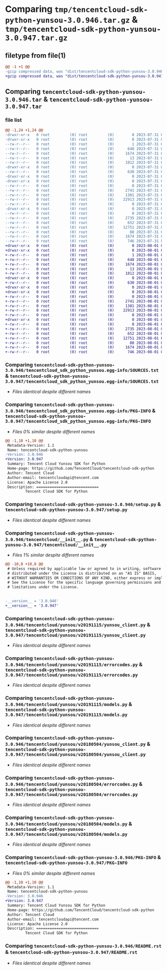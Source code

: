 # Comparing `tmp/tencentcloud-sdk-python-yunsou-3.0.946.tar.gz` & `tmp/tencentcloud-sdk-python-yunsou-3.0.947.tar.gz`

## filetype from file(1)

```diff
@@ -1 +1 @@
-gzip compressed data, was "dist/tencentcloud-sdk-python-yunsou-3.0.946.tar", last modified: Mon Jul 31 00:40:37 2023, max compression
+gzip compressed data, was "dist/tencentcloud-sdk-python-yunsou-3.0.947.tar", last modified: Tue Aug  1 01:11:59 2023, max compression
```

## Comparing `tencentcloud-sdk-python-yunsou-3.0.946.tar` & `tencentcloud-sdk-python-yunsou-3.0.947.tar`

### file list

```diff
@@ -1,24 +1,24 @@
-drwxr-xr-x   0 root         (0) root         (0)        0 2023-07-31 00:40:37.000000 tencentcloud-sdk-python-yunsou-3.0.946/
-drwxr-xr-x   0 root         (0) root         (0)        0 2023-07-31 00:40:37.000000 tencentcloud-sdk-python-yunsou-3.0.946/tencentcloud_sdk_python_yunsou.egg-info/
--rw-r--r--   0 root         (0) root         (0)        1 2023-07-31 00:40:37.000000 tencentcloud-sdk-python-yunsou-3.0.946/tencentcloud_sdk_python_yunsou.egg-info/dependency_links.txt
--rw-r--r--   0 root         (0) root         (0)      648 2023-07-31 00:40:37.000000 tencentcloud-sdk-python-yunsou-3.0.946/tencentcloud_sdk_python_yunsou.egg-info/SOURCES.txt
--rw-r--r--   0 root         (0) root         (0)     1674 2023-07-31 00:40:37.000000 tencentcloud-sdk-python-yunsou-3.0.946/tencentcloud_sdk_python_yunsou.egg-info/PKG-INFO
--rw-r--r--   0 root         (0) root         (0)       13 2023-07-31 00:40:37.000000 tencentcloud-sdk-python-yunsou-3.0.946/tencentcloud_sdk_python_yunsou.egg-info/top_level.txt
--rw-r--r--   0 root         (0) root         (0)     1012 2023-07-31 00:40:37.000000 tencentcloud-sdk-python-yunsou-3.0.946/setup.py
-drwxr-xr-x   0 root         (0) root         (0)        0 2023-07-31 00:40:37.000000 tencentcloud-sdk-python-yunsou-3.0.946/tencentcloud/
--rw-r--r--   0 root         (0) root         (0)      630 2023-07-31 00:40:37.000000 tencentcloud-sdk-python-yunsou-3.0.946/tencentcloud/__init__.py
-drwxr-xr-x   0 root         (0) root         (0)        0 2023-07-31 00:40:37.000000 tencentcloud-sdk-python-yunsou-3.0.946/tencentcloud/yunsou/
-drwxr-xr-x   0 root         (0) root         (0)        0 2023-07-31 00:40:37.000000 tencentcloud-sdk-python-yunsou-3.0.946/tencentcloud/yunsou/v20191115/
--rw-r--r--   0 root         (0) root         (0)        0 2023-07-31 00:40:37.000000 tencentcloud-sdk-python-yunsou-3.0.946/tencentcloud/yunsou/v20191115/__init__.py
--rw-r--r--   0 root         (0) root         (0)     2741 2023-07-31 00:40:37.000000 tencentcloud-sdk-python-yunsou-3.0.946/tencentcloud/yunsou/v20191115/yunsou_client.py
--rw-r--r--   0 root         (0) root         (0)     1301 2023-07-31 00:40:37.000000 tencentcloud-sdk-python-yunsou-3.0.946/tencentcloud/yunsou/v20191115/errorcodes.py
--rw-r--r--   0 root         (0) root         (0)    22913 2023-07-31 00:40:37.000000 tencentcloud-sdk-python-yunsou-3.0.946/tencentcloud/yunsou/v20191115/models.py
--rw-r--r--   0 root         (0) root         (0)        0 2023-07-31 00:40:37.000000 tencentcloud-sdk-python-yunsou-3.0.946/tencentcloud/yunsou/__init__.py
-drwxr-xr-x   0 root         (0) root         (0)        0 2023-07-31 00:40:37.000000 tencentcloud-sdk-python-yunsou-3.0.946/tencentcloud/yunsou/v20180504/
--rw-r--r--   0 root         (0) root         (0)        0 2023-07-31 00:40:37.000000 tencentcloud-sdk-python-yunsou-3.0.946/tencentcloud/yunsou/v20180504/__init__.py
--rw-r--r--   0 root         (0) root         (0)     2735 2023-07-31 00:40:37.000000 tencentcloud-sdk-python-yunsou-3.0.946/tencentcloud/yunsou/v20180504/yunsou_client.py
--rw-r--r--   0 root         (0) root         (0)      652 2023-07-31 00:40:37.000000 tencentcloud-sdk-python-yunsou-3.0.946/tencentcloud/yunsou/v20180504/errorcodes.py
--rw-r--r--   0 root         (0) root         (0)    12751 2023-07-31 00:40:37.000000 tencentcloud-sdk-python-yunsou-3.0.946/tencentcloud/yunsou/v20180504/models.py
--rw-r--r--   0 root         (0) root         (0)       88 2023-07-31 00:40:37.000000 tencentcloud-sdk-python-yunsou-3.0.946/setup.cfg
--rw-r--r--   0 root         (0) root         (0)     1674 2023-07-31 00:40:37.000000 tencentcloud-sdk-python-yunsou-3.0.946/PKG-INFO
--rw-r--r--   0 root         (0) root         (0)      746 2023-07-31 00:40:37.000000 tencentcloud-sdk-python-yunsou-3.0.946/README.rst
+drwxr-xr-x   0 root         (0) root         (0)        0 2023-08-01 01:11:59.000000 tencentcloud-sdk-python-yunsou-3.0.947/
+drwxr-xr-x   0 root         (0) root         (0)        0 2023-08-01 01:11:59.000000 tencentcloud-sdk-python-yunsou-3.0.947/tencentcloud_sdk_python_yunsou.egg-info/
+-rw-r--r--   0 root         (0) root         (0)        1 2023-08-01 01:11:59.000000 tencentcloud-sdk-python-yunsou-3.0.947/tencentcloud_sdk_python_yunsou.egg-info/dependency_links.txt
+-rw-r--r--   0 root         (0) root         (0)      648 2023-08-01 01:11:59.000000 tencentcloud-sdk-python-yunsou-3.0.947/tencentcloud_sdk_python_yunsou.egg-info/SOURCES.txt
+-rw-r--r--   0 root         (0) root         (0)     1674 2023-08-01 01:11:59.000000 tencentcloud-sdk-python-yunsou-3.0.947/tencentcloud_sdk_python_yunsou.egg-info/PKG-INFO
+-rw-r--r--   0 root         (0) root         (0)       13 2023-08-01 01:11:59.000000 tencentcloud-sdk-python-yunsou-3.0.947/tencentcloud_sdk_python_yunsou.egg-info/top_level.txt
+-rw-r--r--   0 root         (0) root         (0)     1012 2023-08-01 01:11:58.000000 tencentcloud-sdk-python-yunsou-3.0.947/setup.py
+drwxr-xr-x   0 root         (0) root         (0)        0 2023-08-01 01:11:59.000000 tencentcloud-sdk-python-yunsou-3.0.947/tencentcloud/
+-rw-r--r--   0 root         (0) root         (0)      630 2023-08-01 01:11:58.000000 tencentcloud-sdk-python-yunsou-3.0.947/tencentcloud/__init__.py
+drwxr-xr-x   0 root         (0) root         (0)        0 2023-08-01 01:11:59.000000 tencentcloud-sdk-python-yunsou-3.0.947/tencentcloud/yunsou/
+drwxr-xr-x   0 root         (0) root         (0)        0 2023-08-01 01:11:59.000000 tencentcloud-sdk-python-yunsou-3.0.947/tencentcloud/yunsou/v20191115/
+-rw-r--r--   0 root         (0) root         (0)        0 2023-08-01 01:11:58.000000 tencentcloud-sdk-python-yunsou-3.0.947/tencentcloud/yunsou/v20191115/__init__.py
+-rw-r--r--   0 root         (0) root         (0)     2741 2023-08-01 01:11:58.000000 tencentcloud-sdk-python-yunsou-3.0.947/tencentcloud/yunsou/v20191115/yunsou_client.py
+-rw-r--r--   0 root         (0) root         (0)     1301 2023-08-01 01:11:58.000000 tencentcloud-sdk-python-yunsou-3.0.947/tencentcloud/yunsou/v20191115/errorcodes.py
+-rw-r--r--   0 root         (0) root         (0)    22913 2023-08-01 01:11:58.000000 tencentcloud-sdk-python-yunsou-3.0.947/tencentcloud/yunsou/v20191115/models.py
+-rw-r--r--   0 root         (0) root         (0)        0 2023-08-01 01:11:58.000000 tencentcloud-sdk-python-yunsou-3.0.947/tencentcloud/yunsou/__init__.py
+drwxr-xr-x   0 root         (0) root         (0)        0 2023-08-01 01:11:59.000000 tencentcloud-sdk-python-yunsou-3.0.947/tencentcloud/yunsou/v20180504/
+-rw-r--r--   0 root         (0) root         (0)        0 2023-08-01 01:11:58.000000 tencentcloud-sdk-python-yunsou-3.0.947/tencentcloud/yunsou/v20180504/__init__.py
+-rw-r--r--   0 root         (0) root         (0)     2735 2023-08-01 01:11:58.000000 tencentcloud-sdk-python-yunsou-3.0.947/tencentcloud/yunsou/v20180504/yunsou_client.py
+-rw-r--r--   0 root         (0) root         (0)      652 2023-08-01 01:11:58.000000 tencentcloud-sdk-python-yunsou-3.0.947/tencentcloud/yunsou/v20180504/errorcodes.py
+-rw-r--r--   0 root         (0) root         (0)    12751 2023-08-01 01:11:58.000000 tencentcloud-sdk-python-yunsou-3.0.947/tencentcloud/yunsou/v20180504/models.py
+-rw-r--r--   0 root         (0) root         (0)       88 2023-08-01 01:11:59.000000 tencentcloud-sdk-python-yunsou-3.0.947/setup.cfg
+-rw-r--r--   0 root         (0) root         (0)     1674 2023-08-01 01:11:59.000000 tencentcloud-sdk-python-yunsou-3.0.947/PKG-INFO
+-rw-r--r--   0 root         (0) root         (0)      746 2023-08-01 01:11:58.000000 tencentcloud-sdk-python-yunsou-3.0.947/README.rst
```

### Comparing `tencentcloud-sdk-python-yunsou-3.0.946/tencentcloud_sdk_python_yunsou.egg-info/SOURCES.txt` & `tencentcloud-sdk-python-yunsou-3.0.947/tencentcloud_sdk_python_yunsou.egg-info/SOURCES.txt`

 * *Files identical despite different names*

### Comparing `tencentcloud-sdk-python-yunsou-3.0.946/tencentcloud_sdk_python_yunsou.egg-info/PKG-INFO` & `tencentcloud-sdk-python-yunsou-3.0.947/tencentcloud_sdk_python_yunsou.egg-info/PKG-INFO`

 * *Files 0% similar despite different names*

```diff
@@ -1,10 +1,10 @@
 Metadata-Version: 1.1
 Name: tencentcloud-sdk-python-yunsou
-Version: 3.0.946
+Version: 3.0.947
 Summary: Tencent Cloud Yunsou SDK for Python
 Home-page: https://github.com/TencentCloud/tencentcloud-sdk-python
 Author: Tencent Cloud
 Author-email: tencentcloudapi@tencent.com
 License: Apache License 2.0
 Description: ============================
         Tencent Cloud SDK for Python
```

### Comparing `tencentcloud-sdk-python-yunsou-3.0.946/setup.py` & `tencentcloud-sdk-python-yunsou-3.0.947/setup.py`

 * *Files identical despite different names*

### Comparing `tencentcloud-sdk-python-yunsou-3.0.946/tencentcloud/__init__.py` & `tencentcloud-sdk-python-yunsou-3.0.947/tencentcloud/__init__.py`

 * *Files 1% similar despite different names*

```diff
@@ -10,8 +10,8 @@
 # Unless required by applicable law or agreed to in writing, software
 # distributed under the License is distributed on an "AS IS" BASIS,
 # WITHOUT WARRANTIES OR CONDITIONS OF ANY KIND, either express or implied.
 # See the License for the specific language governing permissions and
 # limitations under the License.
 
 
-__version__ = '3.0.946'
+__version__ = '3.0.947'
```

### Comparing `tencentcloud-sdk-python-yunsou-3.0.946/tencentcloud/yunsou/v20191115/yunsou_client.py` & `tencentcloud-sdk-python-yunsou-3.0.947/tencentcloud/yunsou/v20191115/yunsou_client.py`

 * *Files identical despite different names*

### Comparing `tencentcloud-sdk-python-yunsou-3.0.946/tencentcloud/yunsou/v20191115/errorcodes.py` & `tencentcloud-sdk-python-yunsou-3.0.947/tencentcloud/yunsou/v20191115/errorcodes.py`

 * *Files identical despite different names*

### Comparing `tencentcloud-sdk-python-yunsou-3.0.946/tencentcloud/yunsou/v20191115/models.py` & `tencentcloud-sdk-python-yunsou-3.0.947/tencentcloud/yunsou/v20191115/models.py`

 * *Files identical despite different names*

### Comparing `tencentcloud-sdk-python-yunsou-3.0.946/tencentcloud/yunsou/v20180504/yunsou_client.py` & `tencentcloud-sdk-python-yunsou-3.0.947/tencentcloud/yunsou/v20180504/yunsou_client.py`

 * *Files identical despite different names*

### Comparing `tencentcloud-sdk-python-yunsou-3.0.946/tencentcloud/yunsou/v20180504/errorcodes.py` & `tencentcloud-sdk-python-yunsou-3.0.947/tencentcloud/yunsou/v20180504/errorcodes.py`

 * *Files identical despite different names*

### Comparing `tencentcloud-sdk-python-yunsou-3.0.946/tencentcloud/yunsou/v20180504/models.py` & `tencentcloud-sdk-python-yunsou-3.0.947/tencentcloud/yunsou/v20180504/models.py`

 * *Files identical despite different names*

### Comparing `tencentcloud-sdk-python-yunsou-3.0.946/PKG-INFO` & `tencentcloud-sdk-python-yunsou-3.0.947/PKG-INFO`

 * *Files 0% similar despite different names*

```diff
@@ -1,10 +1,10 @@
 Metadata-Version: 1.1
 Name: tencentcloud-sdk-python-yunsou
-Version: 3.0.946
+Version: 3.0.947
 Summary: Tencent Cloud Yunsou SDK for Python
 Home-page: https://github.com/TencentCloud/tencentcloud-sdk-python
 Author: Tencent Cloud
 Author-email: tencentcloudapi@tencent.com
 License: Apache License 2.0
 Description: ============================
         Tencent Cloud SDK for Python
```

### Comparing `tencentcloud-sdk-python-yunsou-3.0.946/README.rst` & `tencentcloud-sdk-python-yunsou-3.0.947/README.rst`

 * *Files identical despite different names*

